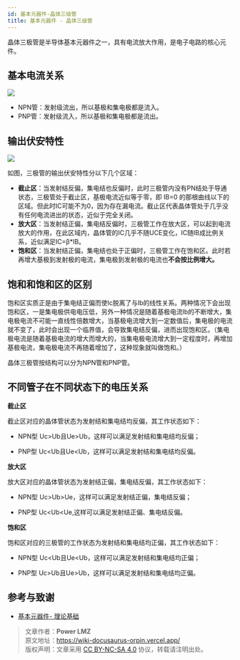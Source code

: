```yaml
---
id: 基本元器件-晶体三级管
title: 基本元器件 - 晶体三级管
---
```


晶体三极管是半导体基本元器件之一，具有电流放大作用，是电子电路的核心元件。

## 基本电流关系

![](https://wiki-media-1253965369.cos.ap-guangzhou.myqcloud.com/img/20210519231648.png)

- NPN管：发射级流出，所以基极和集电极都是流入。
- PNP管：发射级流入，所以基极和集电极都是流出。

## 输出伏安特性

![](https://wiki-media-1253965369.cos.ap-guangzhou.myqcloud.com/img/20210601095910.png)

如图，三极管的输出伏安特性分以下几个区域：

- **截止区**：当发射结反偏，集电结也反偏时，此时三极管内没有PN结处于导通状态，三极管处于截止区，基极电流近似等于零，即 IB=0 的那根曲线以下的区域。但此时IC可能不为0，因为存在漏电流。截止区代表晶体管处于几乎没有任何电流进出的状态，近似于完全关闭。
- **放大区**：当发射结正偏，集电结反偏时，三极管工作在放大区，可以起到电流放大的作用，在此区域内，晶体管的IC几乎不随UCE变化，IC随IB成比例关系，近似满足IC=β*IB。
- **饱和区**：当发射结正偏，集电结也处于正偏时，三极管工作在饱和区。此时若再增大基极到发射极的电流，集电极到发射极的电流也**不会按比例增大。**

## 饱和和饱和区的区别

饱和区实质正是由于集电结正偏而使Ic脱离了与Ib的线性关系。两种情况下会出现饱和区，一是集电极供电电压低，另外一种情况是随着基极电流Ib的不断增大，集电极电流不可能一直线性倍数增大，当基极电流增大到一定数值后，集电极的电流就不变了，此时会出现一个临界值，会导致集电结反偏，进而出现饱和区。（集电极电流是随着基极电流的增大而增大的，当集电极电流增大到一定程度时，再增加基极电流，集电极电流不再随着增加了，这种现象就叫做饱和。）

晶体三极管按结构可以分为NPN管和PNP管。

## 不同管子在不同状态下的电压关系

**截止区**

截止区对应的晶体管状态为发射结和集电结均反偏，其工作状态如下：

- NPN型 Uc>Ub且Ue>Ub，这样可以满足发射结和集电结均反偏；
 
- PNP型  Uc<Ub且Ue<Ub，这样可以满足发射结和集电结均反偏。
 
**放大区**

放大区对应的晶体管状态为发射结正偏，集电结反偏，其工作状态如下：

- NPN型 Uc>Ub>Ue，这样可以满足发射结正偏，集电结反偏；

- PNP型 Uc<Ub<Ue,这样可以满足发射结正偏、集电结反偏。

**饱和区**

饱和区对应的三极管的工作状态为发射结和集电结均正偏，其工作状态如下：

- NPN型 Uc<Ub且Ue<Ub，这样可以满足发射结和集电结均正偏；
 
- PNP型 Uc>Ub且Ue>Ub，这样可以满足发射结和集电结均正偏。

## 参考与致谢

- [基本元器件- 理论基础](https://wiki-power.com)

> 文章作者：**Power LMZ**  
> 原文地址：https://wiki-docusaurus-orpin.vercel.app/  
> 版权声明：文章采用 [CC BY-NC-SA 4.0](https://creativecommons.org/licenses/by/4.0/deed.zh) 协议，转载请注明出处。

